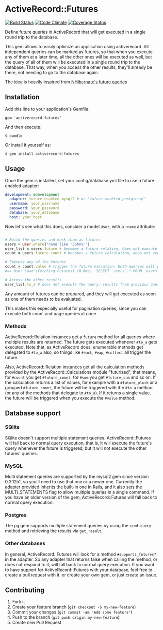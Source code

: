 # ActiveRecord::Futures

[![Build Status](https://travis-ci.org/leoasis/activerecord-futures.png)](https://travis-ci.org/leoasis/activerecord-futures)
[![Code Climate](https://codeclimate.com/github/leoasis/activerecord-futures.png)](https://codeclimate.com/github/leoasis/activerecord-futures)
[![Coverage Status](https://coveralls.io/repos/leoasis/activerecord-futures/badge.png?branch=master)](https://coveralls.io/r/leoasis/activerecord-futures)


Define future queries in ActiveRecord that will get executed in a single round trip to the database.

This gem allows to easily optimize an application using activerecord. All
independent queries can be marked as futures, so that when you execute any of
them at a later time, all the other ones will be executed as well, but the query
of all of them will be executed in a single round trip to the database. That way,
when you access the other results, they'll already be there, not needing to go
to the database again.

The idea is heavily inspired from [NHibernate's future queries](http://ayende.com/blog/3979/nhibernate-futures)

## Installation

Add this line to your application's Gemfile:

    gem 'activerecord-futures'

And then execute:

    $ bundle

Or install it yourself as:

    $ gem install activerecord-futures

## Usage

Once the gem is installed, set your config/database.yml file to use a future enabled adapter:

```yml
development: &development
  adapter: future_enabled_mysql2 # or "future_enabled_postgresql"
  username: your_username
  password: your_password
  database: your_database
  host: your_host
```

Now let's see what this does, consider a model `User`, with a `:name` attribute:

```ruby

# Build the queries and mark them as futures
users = User.where("name like 'John%'")
user_list = users.future # becomes a future relation, does not execute the query.
count = users.future_count # becomes a future calculation, does not execute the query.

# Execute any of the futures
count = count.value # trigger the future execution, both queries will get executed in one round trip!
#=> User Load (fetching Futures) (0.6ms)  SELECT `users`.* FROM `users` WHERE (name like 'John%');SELECT COUNT(*) FROM `users` WHERE (name like 'John%')

# Access the other results
user_list.to_a # does not execute the query, results from previous query get loaded
```

Any amount of futures can be prepared, and they will get executed as soon as one of them needs to be evaluated.

This makes this especially useful for pagination queries, since you can execute
both count and page queries at once.

### Methods

ActiveRecord::Relation instances get a `future` method for all queries where multiple results are returned. The future gets
executed whenever `#to_a` gets executed. Note that, as ActiveRecord does, enumerable methods get delegated to `#to_a` also,
so things like `#each`, `#map`, `#collect` all trigger the future.

Also, ActiveRecord::Relation instances get all the calculation methods provided by the ActiveRecord::Calculations module
"futurized", that means, for `#count` you get `#future_count`, for `#sum` you get `#future_sum` and so on. If the calculation
returns a list of values, for example with a `#future_pluck` or a grouped `#future_count`, the future will be triggered with
the `#to_a` method (or any of the methods that delegate to `#to_a`). If it returns a single value, the future will be 
triggered when you execute the `#value` method.

## Database support

### SQlite

SQlite doesn't support multiple statement queries. ActiveRecord::Futures will fall back to normal query execution, that is,
it will execute the future's query whenever the future is triggered, but it will not execute the other futures' queries.

### MySQL

Multi statement queries are supported by the mysql2 gem since version 0.3.12b1, so you'll need to use that one or a newer
one.
Currently the adapter provided inherits the built-in one in Rails, and it also sets the MULTI_STATEMENTS flag to allow 
multiple queries in a single command.
If you have an older version of the gem, ActiveRecord::Futures will fall back to normal query execution.

### Postgres

The pg gem supports multiple statement queries by using the `send_query` method
and retrieving the results via `get_result`.

### Other databases

In general, ActiveRecord::Futures will look for a method `#supports_futures?` in the adapter. So any adapter that returns
false when calling the method, or does not respond to it, will fall back to normal query execution.
If you want to have support for ActiveRecord::Futures with your database, feel free to create a pull request with it, or
create your own gem, or just create an issue.

## Contributing

1. Fork it
2. Create your feature branch (`git checkout -b my-new-feature`)
3. Commit your changes (`git commit -am 'Add some feature'`)
4. Push to the branch (`git push origin my-new-feature`)
5. Create new Pull Request
